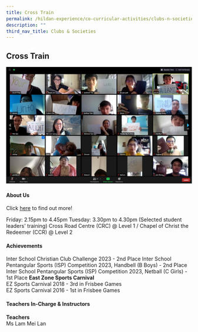 ```yaml
---
title: Cross Train
permalink: /hildan-experience/co-curricular-activities/clubs-n-societies/cross-train/
description: ""
third_nav_title: Clubs & Societies
---
```

Cross Train
-----------

![](/images/CCA/Cross%20Train.jpg)


#### About Us

Click&nbsp;[here](/files/CCA/E-poster%20for%20Sec%201%20recruitment%20crosstrain.pdf)&nbsp;to find out more!  

Friday: 2.15pm to 4.45pm
Tuesday: 3.30pm to 4.30pm (Selected student leaders' training)
Cross Road Centre (CRC) @ Level 1 / Chapel of Christ the Redeemer (CCR) @ Level 2


#### Achievements
Inter School Christian Club Challenge 2023 - 2nd Place
Inter School Pentangular Sports (ISP) Competition 2023, Handbell (B Boys) - 2nd Place
Inter School Pentangular Sports (ISP) Competition 2023, Netball (C Girls) - 1st Place 
**East Zone Sports Carnival**<br>
EZ Sports Carnival 2018 - 3rd in Frisbee Games  
EZ Sports Carnival 2016 - 1st in Frisbee Games

####  Teachers In-Charge &amp; Instructors

**Teachers**  
Ms Lam Mei Lan  
